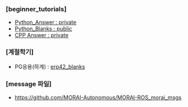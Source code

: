 ### [beginner_tutorials]
- [Python_Answer : private](https://github.com/MORAI-EDU/beginner_tutorials_answer)
- [Python_Blanks : public](https://github.com/MORAI-EDU/beginner_tutorials_blanks)
- [CPP Answer : private](https://github.com/MORAI-EDU/beginner_tutorials_cpp)


### [계절학기]
- PG응용(하계) : [erp42_blanks](https://github.com/MORAI-EDU/erp42_blanks)

### [message 파일]
- https://github.com/MORAI-Autonomous/MORAI-ROS_morai_msgs
